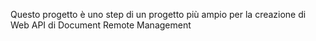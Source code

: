 Questo progetto è uno step di un progetto più ampio per la creazione di Web API di Document Remote Management
